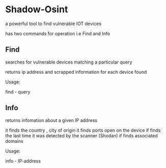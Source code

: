 # Shadow-Osint
a powerful tool to find vulnerable IOT devices 


has two commands for operation i.e Find and Info

## Find
searches for vulnerable devices matching a particular query

returns ip address and scrapped information for each device found

Usage:

find - query
      
## Info
returns infomation about a given IP address

it finds the country , city of origin
it finds ports open on the device
if finds the last time it was detected by the scanner (Shodan)
if finds associated domains 

Usage:

info - IP-address
